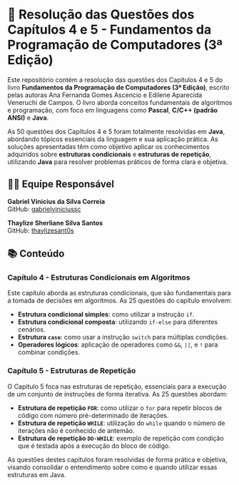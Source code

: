 # 📘 Resolução das Questões dos Capítulos 4 e 5 - Fundamentos da Programação de Computadores (3ª Edição)

Este repositório contém a resolução das questões dos Capítulos 4 e 5 do livro **Fundamentos da Programação de Computadores (3ª Edição)**, escrito pelas autoras Ana Fernanda Gomes Ascencio e Edilene Aparecida Veneruchi de Campos. O livro aborda conceitos fundamentais de algoritmos e programação, com foco em linguagens como **Pascal**, **C/C++ (padrão ANSI)** e **Java**.

As 50 questões dos Capítulos 4 e 5 foram totalmente resolvidas em **Java**, abordando tópicos essenciais da linguagem e sua aplicação prática. As soluções apresentadas têm como objetivo aplicar os conhecimentos adquiridos sobre **estruturas condicionais** e **estruturas de repetição**, utilizando **Java** para resolver problemas práticos de forma clara e objetiva.

## 👩‍💻 Equipe Responsável

**Gabriel Vinicius da Silva Correia**  
GitHub: [gabrielviniciussc](https://github.com/gabrielviniciussc)

**Thaylize Sherliane Silva Santos**  
GitHub: [thaylizesant0s](https://github.com/thaylizesant0s)

## 📚 Conteúdo

### Capítulo 4 - Estruturas Condicionais em Algoritmos
Este capítulo aborda as estruturas condicionais, que são fundamentais para a tomada de decisões em algoritmos. As 25 questões do capítulo envolvem:

- **Estrutura condicional simples**: como utilizar a instrução `if`.
- **Estrutura condicional composta**: utilizando `if-else` para diferentes cenários.
- **Estrutura `case`**: como usar a instrução `switch` para múltiplas condições.
- **Operadores lógicos**: aplicação de operadores como `&&`, `||`, e `!` para combinar condições.


### Capítulo 5 - Estruturas de Repetição
O Capítulo 5 foca nas estruturas de repetição, essenciais para a execução de um conjunto de instruções de forma iterativa. As 25 questões abordam:

- **Estrutura de repetição `FOR`**: como utilizar o `for` para repetir blocos de código com número pré-determinado de iterações.
- **Estrutura de repetição `WHILE`**: utilização do `while` quando o número de iterações não é conhecido de antemão.
- **Estrutura de repetição `DO-WHILE`**: exemplo de repetição com condição que é testada após a execução do bloco de código.

As questões destes capítulos foram resolvidas de forma prática e objetiva, visando consolidar o entendimento sobre como e quando utilizar essas estruturas em Java.
